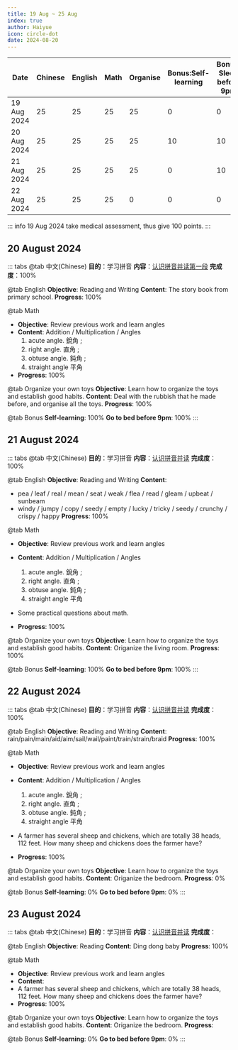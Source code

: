 ```yaml
---
title: 19 Aug ~ 25 Aug
index: true
author: Haiyue
icon: circle-dot
date: 2024-08-20
---
```


| Date | Chinese | English | Math | Organise | Bonus:Self-learning | Bonus: Sleep before 9pm | Total |
| -- | -- | -- | -- | -- | -- | -- | -- |
|19 Aug 2024 | 25 | 25 | 25 | 25 | 0 | 0 | 100 |
|20 Aug 2024 | 25 | 25 | 25 | 25 | 10 | 10 | 120 |
|21 Aug 2024 | 25 | 25 | 25 | 25 | 0 | 10 | 110 |
|22 Aug 2024 | 25 | 25 | 25 | 0 | 0 | 0 | 75 |

::: info
19 Aug 2024 take medical assessment, thus give 100 points.
:::

## 20 August 2024

::: tabs
@tab 中文(Chinese)
**目的**：学习拼音
**内容**：[认识拼音并读第一段](/chinese/story/WoodenMonkey.html)
**完成度**：100%

@tab English
**Objective**: Reading and Writing
**Content**: The story book from primary school.
**Progress**: 100%

@tab Math
* **Objective**: Review previous work and learn angles
* **Content**: Addition / Multiplication / Angles 
    1. acute angle. 銳角 ; 
    2. right angle. 直角 ; 
    3. obtuse angle. 鈍角 ; 
    4. straight angle 平角
* **Progress**: 100%

@tab Organize your own toys
**Objective**: Learn how to organize the toys and establish good habits.
**Content**: Deal with the rubbish that he made before, and organise all the toys.
**Progress**: 100%

@tab Bonus
**Self-learning**: 100%
**Go to bed before 9pm**: 100%
:::


## 21 August 2024
::: tabs
@tab 中文(Chinese)
**目的**：学习拼音
**内容**：[认识拼音并读](/chinese/idiom/2024-01-18_不劳而获.html)
**完成度**：100%

@tab English
**Objective**: Reading and Writing
**Content**: 
* pea / leaf / real / mean / seat / weak / flea / read / gleam / upbeat / sunbeam 
* windy / jumpy / copy / seedy / empty / lucky / tricky / seedy / crunchy / crispy / happy
**Progress**: 100%

@tab Math
* **Objective**: Review previous work and learn angles
* **Content**: Addition / Multiplication / Angles 
    1. acute angle. 銳角 ; 
    2. right angle. 直角 ; 
    3. obtuse angle. 鈍角 ; 
    4. straight angle 平角

* Some practical questions about math.

* **Progress**: 100%

@tab Organize your own toys
**Objective**: Learn how to organize the toys and establish good habits.
**Content**: Origanize the living room.
**Progress**: 100%

@tab Bonus
**Self-learning**: 100%
**Go to bed before 9pm**: 100%
:::


## 22 August 2024
::: tabs
@tab 中文(Chinese)
**目的**：学习拼音
**内容**：[认识拼音并读](/chinese/idiom/2024-01-18_不劳而获.html)
**完成度**：100%

@tab English
**Objective**: Reading and Writing
**Content**: 
rain/pain/main/aid/aim/sail/wail/paint/train/strain/braid
**Progress**: 100%

@tab Math
* **Objective**: Review previous work and learn angles
* **Content**: Addition / Multiplication / Angles 
    1. acute angle. 銳角 ; 
    2. right angle. 直角 ; 
    3. obtuse angle. 鈍角 ; 
    4. straight angle 平角

* A farmer has several sheep and chickens, which are totally 38 heads, 112 feet. How many sheep and chickens does the farmer have?

* **Progress**: 100%

@tab Organize your own toys
**Objective**: Learn how to organize the toys and establish good habits.
**Content**: Origanize the bedroom.
**Progress**: 0%

@tab Bonus
**Self-learning**: 0%
**Go to bed before 9pm**: 0%
:::

## 23 August 2024
::: tabs
@tab 中文(Chinese)
**目的**：学习拼音
**内容**：[认识拼音并读](/chinese/idiom/2024-01-21_当机立断.html)
**完成度**：

@tab English
**Objective**: Reading
**Content**: Ding dong baby
**Progress**: 100%

@tab Math
* **Objective**: Review previous work and learn angles
* **Content**: 
* A farmer has several sheep and chickens, which are totally 38 heads, 112 feet. How many sheep and chickens does the farmer have?
* **Progress**: 100%

@tab Organize your own toys
**Objective**: Learn how to organize the toys and establish good habits.
**Content**: Origanize the bedroom.
**Progress**: 

@tab Bonus
**Self-learning**: 0%
**Go to bed before 9pm**: 0%
:::